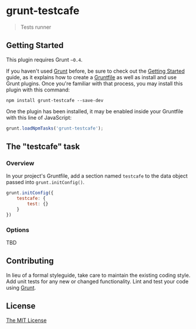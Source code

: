 # grunt-testcafe

>Tests runner

## Getting Started
This plugin requires Grunt `~0.4`.

If you haven't used [Grunt](http://gruntjs.com/) before, be sure to check out the [Getting Started](http://gruntjs.com/getting-started) guide, as it explains how to create a [Gruntfile](http://gruntjs.com/sample-gruntfile) as well as install and use Grunt plugins. Once you're familiar with that process, you may install this plugin with this command:

```shell
npm install grunt-testcafe --save-dev
```

One the plugin has been installed, it may be enabled inside your Gruntfile with this line of JavaScript:

```js
grunt.loadNpmTasks('grunt-testcafe');
```

## The "testcafe" task

### Overview
In your project's Gruntfile, add a section named `testcafe` to the data object passed into `grunt.initConfig()`.

```js
grunt.initConfig({
    testcafe: {
        test: {}
    }
})

```

### Options

TBD

## Contributing
In lieu of a formal styleguide, take care to maintain the existing coding style. Add unit tests for any new or changed functionality. Lint and test your code using [Grunt](http://gruntjs.com/).

## License

[The MIT License](LICENSE.txt)
